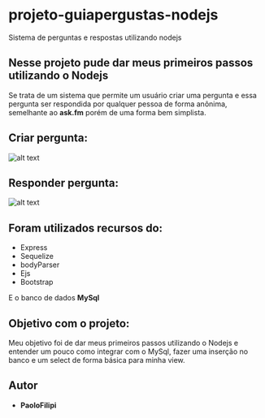 projeto-guiapergustas-nodejs
======
Sistema de perguntas e respostas utilizando nodejs


Nesse projeto pude dar meus primeiros passos utilizando o Nodejs
------
  Se trata de um sistema que permite um usuário criar uma pergunta e essa pergunta ser respondida por qualquer pessoa de forma anônima, semelhante ao **ask.fm** porém de uma forma bem simplista. 




Criar pergunta:
------
![alt text](https://media.giphy.com/media/LRxDNB0pqJWM0LvMOB/giphy.gif)



Responder pergunta:
------
![alt text](https://media.giphy.com/media/Ti6ratuxNzNnJMyVUR/giphy.gif)



Foram utilizados recursos do: 
------
* Express
* Sequelize
* bodyParser
* Ejs
* Bootstrap

E o banco de dados **MySql**


Objetivo com o projeto:
------
Meu objetivo foi de dar meus primeiros passos utilizando o Nodejs e entender um pouco como integrar com o MySql, fazer uma inserção no banco e um select de forma básica para minha view.
                                           



Autor
------
* **PaoloFilipi**

